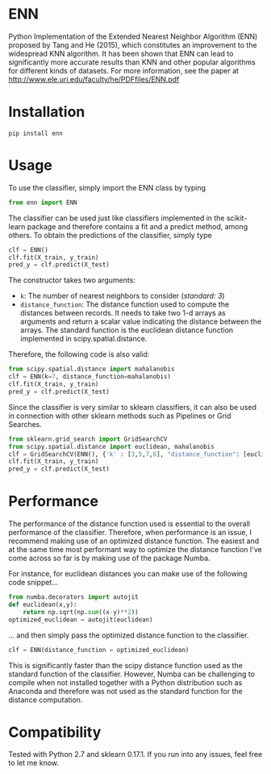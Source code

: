 # ENN
Python Implementation of the Extended Nearest Neighbor Algorithm (ENN) proposed by Tang and He (2015), which constitutes an improvement to the widespread KNN algorithm. It has been shown that ENN can lead to significantly more accurate results than KNN and other popular algorithms for different kinds of datasets. For more information, see the paper at  http://www.ele.uri.edu/faculty/he/PDFfiles/ENN.pdf

# Installation 

```
pip install enn
```

# Usage

To use the classifier, simply import the ENN class by typing

```python
from enn import ENN
```

The classifier can be used just like classifiers implemented in the scikit-learn package and therefore contains a fit and a predict method, among others. To obtain the predictions of the classifier, simply type

```python
clf = ENN()
clf.fit(X_train, y_train)
pred_y = clf.predict(X_test)
```

The constructor takes two arguments:

- `k`: The number of nearest neighbors to consider (*standard: 3*)
- `distance_function`: The distance function used to compute the distances between records. It needs to take two 1-d arrays as arguments and return a scalar value indicating the distance between the arrays. The standard function is the euclidean distance function implemented in scipy.spatial.distance. 

Therefore, the following code is also valid:

```python
from scipy.spatial.distance import mahalanobis
clf = ENN(k=7, distance_function=mahalanobis)
clf.fit(X_train, y_train)
pred_y = clf.predict(X_test)
```

Since the classifier is very similar to sklearn classifiers, it can also be used in connection with other sklearn methods such as Pipelines or Grid Searches.

```python
from sklearn.grid_search import GridSearchCV
from scipy.spatial.distance import euclidean, mahalanobis
clf = GridSearchCV(ENN(), {'k' : [3,5,7,8], "distance_function": [euclidean, mahalanobis]}) 
clf.fit(X_train, y_train)
pred_y = clf.predict(X_test)
```

# Performance

The performance of the distance function used is essential to the overall performance of the classifier. Therefore, when performance is an issue, I recommend making use of an optimized distance function. The easiest and at the same time most performant way to optimize the distance function I've come across so far is by making use of the package Numba.

For instance, for euclidean distances you can make use of the following code snippet...

```python
from numba.decorators import autojit
def euclidean(x,y):   
    return np.sqrt(np.sum((x-y)**2))
optimized_euclidean = autojit(euclidean)
```

... and then simply pass the optimized distance function to the classifier.

```python
clf = ENN(distance_function = optimized_euclidean)
```

This is significantly faster than the scipy distance function used as the standard function of the classifier. However, Numba can be challenging to compile when not installed together with a Python distribution such as Anaconda and therefore was not used as the standard function for the distance computation. 


# Compatibility

Tested with Python 2.7 and sklearn 0.17.1. If you run into any issues, feel free to let me know.

